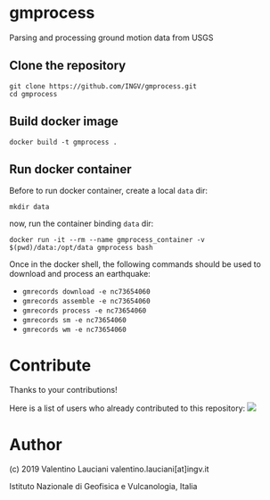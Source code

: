 # gmprocess
Parsing and processing ground motion data from USGS

## Clone the repository
```
git clone https://github.com/INGV/gmprocess.git
cd gmprocess
```

## Build docker image
```
docker build -t gmprocess .
```

## Run docker container
Before to run docker container, create a local `data` dir:
```
mkdir data
```

now, run the container binding `data` dir:
```
docker run -it --rm --name gmprocess_container -v $(pwd)/data:/opt/data gmprocess bash
```

Once in the docker shell, the following commands should be used to download and process an earthquake:

- `gmrecords download -e nc73654060`
- `gmrecords assemble -e nc73654060`
- `gmrecords process -e nc73654060`
- `gmrecords sm -e nc73654060`
- `gmrecords wm -e nc73654060`

# Contribute
Thanks to your contributions!

Here is a list of users who already contributed to this repository:
<a href="https://github.com/ingv/gmprocess/graphs/contributors">
  <img src="https://contrib.rocks/image?repo=ingv/gmprocess" />
</a>

# Author
(c) 2019 Valentino Lauciani valentino.lauciani[at]ingv.it

Istituto Nazionale di Geofisica e Vulcanologia, Italia
